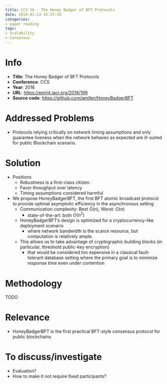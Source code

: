 ```yaml
---
title: CCS'16 - The Honey Badger of BFT Protocols
date: 2019-01-13 15:37:33
categories:
- paper reading
tags:
- Scalability
- Consensus
---
```



# Info

- **Title**: The Honey Badger of BFT Protocols
- **Conference**: CCS
- **Year**: 2016
- **URL**: https://eprint.iacr.org/2016/199
- **Source code**: https://github.com/amiller/HoneyBadgerBFT

# Addressed Problems

- Protocols relying critically on network timing assumptions and only guarantee liveness when the network behaves as expected are ill-suited for public Blockchain scenario.

# Solution

- Positions
  - Robustness is a first-class citizen.
  - Favor throughput over latency
  - Timing assumptions considered harmful
- We propose HoneyBadgerBFT, the first BFT atomic broadcast protocol to provide optimal asymptotic efficiency in the asynchronous setting
  - Communication complexity: Best $O(n)$, Worst: $O(n)$
    - state-of-the-art: both $O(n^{2})$
  - HoneyBadgerBFT’s design is optimized for a cryptocurrency-like deployment scenario 
    - where network bandwidth is the scarce resource, but computation is relatively ample. 
  - This allows us to take advantage of cryptographic building blocks (in particular, threshold public-key encryption) 
    - that would be considered too expensive in a classical fault-tolerant database setting where the primary goal is to minimize response time even under contention

# Methodology

TODO

# Relevance

- HoneyBadgerBFT is the first practical BFT-style consensus protocol for public blockchains 

# To discuss/investigate

- Evaluation?
- How to make it not require fixed participants?
